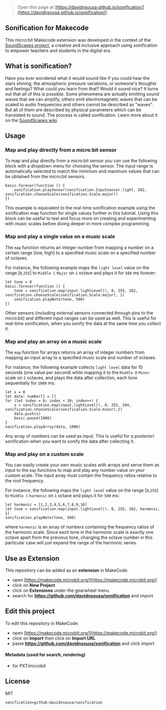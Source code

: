 > Open this page at [https://davidnsousa.github.io/sonification/](https://davidnsousa.github.io/sonification/)

## Sonification for Makecode

This micro:bit Makecode extension was developed in the context of the [SoundScapes project](https://soundscapes.nuclio.org/), a creative and inclusive approach using sonification to empower teachers and students in the digital era.

## What is sonification?

Have you ever wondered what it would sound like if you could hear the stars shining, the atmospheric pressure variations, or someone's thoughts and feelings? What could you learn from that? Would it sound nice? It turns out that all of this is possible.  Some phenomena are actually emitting sound waves that we can amplify, others emit  electromagnetic waves that can be scaled to audio frequencies and others cannot be described as "waves". But all of them are described by physical parameters which can be translated to sound. The process is called sonification. Learn more about it on the [SoundScapes wiki](https://wiki.soundscapes.nuclio.org/wiki/Main_Page).

## Usage

### Map and play directly from a micro:bit sensor

To map and play directly from a micro:bit sensor you can use the following block with a dropdown menu for choosing the sensor. The input range is automatically selected to match the minimum and maximum values that can be obtained from the micro:bit sensors.

```blocks
basic.forever(function () {
    sonification.playSensor(sonification.Inputsensor.light, 262, sonification.chooseScale(sonification.Scale.major))
})
```

This example is equivalent to the real-time sonification example using the sonification map function for single values further in this tutorial. Using this block can be useful to test and focus more on creating and experimenting with music scales before diving deeper in more complex programming.

### Map and play a single value on a music scale

The `map` function returns an integer number from mapping a number on a certain  range [low, high] to a specified music scale on a specified number of octaves.

For instance, the following example maps the `light level` value on the range [`0`,`255`] to `Middle C` `Major` on `1` octave and plays it for `500` ms forever:

```blocks
let tone = 0
basic.forever(function () {
    tone = sonification.map(input.lightLevel(), 0, 255, 262, sonification.chooseScale(sonification.Scale.major), 1)
    sonification.playNote(tone, 500)
})
```
Other sensors (including external sensors connected through pins to the micro:bit) and different input ranges can be used as well. This is useful for real-time sonification, when you sonify the data at the same time you collect it.

### Map and play an array on a music scale

The `map` function  for arrays returns an array of integer numbers from mapping an input array to a specified music scale and number of octaves.

For instance, the following example collects `light level` data for 10 seconds (one value per second) while mapping it to the `Middle D` `Minor` scale on `2` octaves, and plays the data after collection, each tone sequentially for `1000` ms:

```blocks
let x = 0
let data: number[] = []
for (let index = 0; index < 10; index++) {
    x = sonification.map(input.lightLevel(), 0, 255, 294, sonification.chooseScale(sonification.Scale.minor),2)
    data.push(x)
    basic.pause(1000)
}
sonification.playArray(data, 1000)
```

Any array of numbers can be used as input. This is useful for *a posteriori* sonification when you want to sonify the data after collecting it.

### Map and play on a custom scale

You can easily create your own music scales with arrays and serve them as input to the `map` functions to map and play any number value on your custom scale. The input array must contain the frequency ratios relative to the root frequency.

For instance, the following maps the `light level` value on the range [`0`,`255`] to `Middle C` `harmonic` on `1` octave and plays it for `500` ms:

```blocks
let harmonic = [1,2,3,4,5,6,7,8,9,10]
let tone = sonification.map(input.lightLevel(), 0, 255, 262, harmonic, 1)
sonification.playNote(tone, 500)
```

where `harmonic` is an array of  numbers containing the frequency ratios of the harmonic scale. Since each tone in the harmonic scale is exactly one octave apart from the previous tone, changing the octave number in this particular case will just expand the range of the harmonic series.

## Use as Extension

This repository can be added as an **extension** in MakeCode.

* open [https://makecode.microbit.org/](https://makecode.microbit.org/)
* click on **New Project**
* click on **Extensions** under the gearwheel menu
* search for **https://github.com/davidnsousa/sonification** and import

## Edit this project

To edit this repository in MakeCode.

* open [https://makecode.microbit.org/](https://makecode.microbit.org/)
* click on **Import** then click on **Import URL**
* paste **https://github.com/davidnsousa/sonification** and click import

#### Metadata (used for search, rendering)

* for PXT/microbit
<script src="https://makecode.com/gh-pages-embed.js"></script><script>makeCodeRender("{{ site.makecode.home_url }}", "{{ site.github.owner_name }}/{{ site.github.repository_name }}");</script>

## License

MIT

```package
sonification=github:davidnsousa/sonification
```
